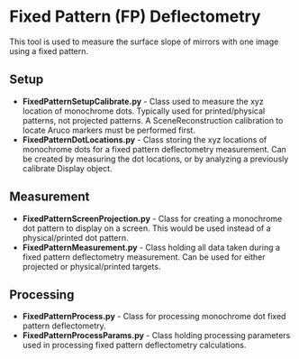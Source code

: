 # Fixed Pattern (FP) Deflectometry
This tool is used to measure the surface slope of mirrors with one image using a fixed pattern. 

## Setup
- **FixedPatternSetupCalibrate.py** - Class used to measure the xyz location of monochrome dots. Typically used for printed/physical patterns, not projected patterns. A SceneReconstruction calibration to locate Aruco markers must be performed first.
- **FixedPatternDotLocations.py** - Class storing the xyz locations of monochrome dots for a fixed pattern deflectometry measurement. Can be created by measuring the dot locations, or by analyzing a previously calibrate Display object.

## Measurement
- **FixedPatternScreenProjection.py** - Class for creating a monochrome dot pattern to display on a screen. This would be used instead of a physical/printed dot pattern.
- **FixedPatternMeasurement.py** - Class holding all data taken during a fixed pattern deflectometry measurement. Can be used for either projected or physical/printed targets.

## Processing
- **FixedPatternProcess.py** - Class for processing monochrome dot fixed pattern deflectometry.
- **FixedPatternProcessParams.py** - Class holding processing parameters used in processing fixed pattern deflectometry calculations.
